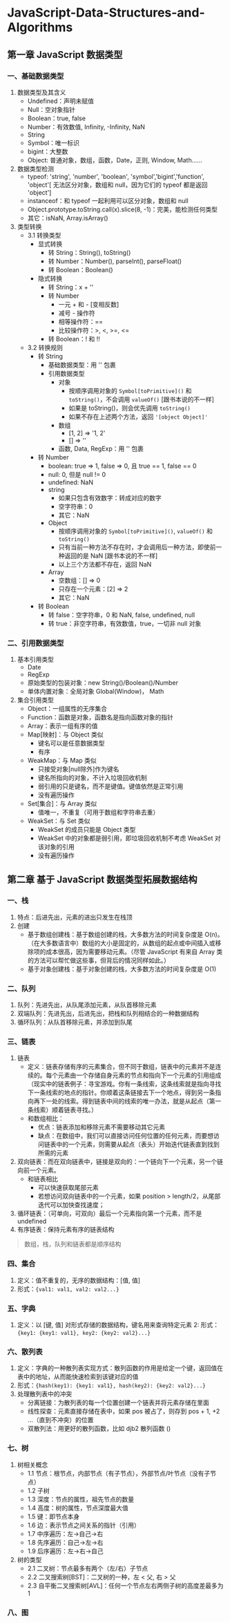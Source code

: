 # JavaScript-Data-Structures-and-Algorithms

## 第一章 JavaScript 数据类型
### 一、基础数据类型
1. 数据类型及其含义
    - Undefined：声明未赋值
    - Null：空对象指针
    - Boolean：true, false
    - Number：有效数值, Infinity, -Infinity, NaN
    - String
    - Symbol：唯一标识
    - bigint：大整数
    - Object: 普通对象，数组，函数，Date，正则, Window, Math……
2. 数据类型检测
    - typeof: 'string', 'number', 'boolean', 'symbol','bigint','function', 'object'[ 无法区分对象，数组和 null，因为它们的 typeof 都是返回 'object']
    - instanceof：和 typeof 一起利用可以区分对象，数组和 null
    - Object.prototype.toString.call(x).slice(8, -1)：完美，能检测任何类型
    - 其它：isNaN, Array.isArray()
3. 类型转换
    - 3.1 转换类型
        - 显式转换
            - 转 String：String(), toString()
            - 转 Number：Number(), parseInt(), parseFloat()
            - 转 Boolean：Boolean()
        - 隐式转换
            - 转 String：x + ''
            - 转 Number
                - 一元 + 和 - [变相反数] 
                - 减号 - 操作符
                - 相等操作符：==
                - 比较操作符：>, <, >=, <=
            - 转 Boolean：! 和 !!
    - 3.2 转换规则
        - 转 String
            - 基础数据类型：用 '' 包裹
            - 引用数据类型
                - 对象
                    - 按顺序调用对象的 `Symbol[toPrimitive]()` 和 `toString()`，不会调用 `valueOf()` [跟书本说的不一样]
                    - 如果是 toString()，则会优先调用 `toString()`
                    - 如果不存在上述两个方法，返回 `'[object Object]'`
                - 数组
                    - [1, 2] => '1, 2'
                    - [] => ''
                - 函数, Data, RegExp：用 '' 包裹
        - 转 Number
            - boolean: true => 1, false => 0, 且 true == 1, false == 0
            - null: 0, 但是 null != 0
            - undefined: NaN
            - string
                - 如果只包含有效数字：转成对应的数字
                - 空字符串：0
                - 其它：NaN
            - Object
                - 按顺序调用对象的 `Symbol[toPrimitive]()`, `valueOf()` 和 `toString()`
                - 只有当前一种方法不存在时，才会调用后一种方法，即使前一种返回的是 NaN [跟书本说的不一样]
                - 以上三个方法都不存在，返回 NaN
            - Array
                - 空数组：[] => 0
                - 只存在一个元素：[2] => 2
                - 其它：NaN
        - 转 Boolean
            - 转 false：空字符串，0 和 NaN, false, undefined, null
            - 转 true：非空字符串，有效数值，true，一切非 null 对象
### 二、引用数据类型
1. 基本引用类型
    - Date 
    - RegExp
    - 原始类型的包装对象：new String()/Boolean()/Number
    - 单体内置对象：全局对象 Global(Window)， Math
2. 集合引用类型
    - Object：一组属性的无序集合
    - Function：函数是对象，函数名是指向函数对象的指针
    - Array：表示一组有序的值
    - Map[映射]：与 Object 类似
        - 键名可以是任意数据类型
        - 有序
    - WeakMap：与 Map 类似
        - 只接受对象[null除外]作为键名
        - 键名所指向的对象，不计入垃圾回收机制
        - 弱引用的只是键名，而不是键值。键值依然是正常引用
        - 没有遍历操作
    - Set[集合]：与 Array 类似
        - 值唯一，不重复（可用于数组和字符串去重）
    - WeakSet：与 Set 类似
        - WeakSet 的成员只能是 Object 类型
        - WeakSet 中的对象都是弱引用，即垃圾回收机制不考虑 WeakSet 对该对象的引用
        - 没有遍历操作

## 第二章 基于 JavaScript 数据类型拓展数据结构
### 一、栈
1. 特点：后进先出，元素的进出只发生在栈顶
2. 创建
    - 基于数组创建栈：基于数组创建的栈，大多数方法的时间复杂度是 O(n)。（在大多数语言中）数组的大小是固定的，从数组的起点或中间插入或移除项的成本很高，因为需要移动元素。（尽管 JavaScript 有来自 Array 类的方法可以帮忙做这些事，但背后的情况同样如此。）
    - 基于对象创建栈：基于对象创建的栈，大多数方法的时间复杂度是 O(1)
### 二、队列
1. 队列：先进先出，从队尾添加元素，从队首移除元素
2. 双端队列：先进先出，后进先出，把栈和队列相结合的一种数据结构
3. 循环队列：从队首移除元素，并添加到队尾
### 三、链表
1. 链表
    - 定义：链表存储有序的元素集合，但不同于数组，链表中的元素并不是连续的。每个元素由一个存储自身元素的节点和指向下一个元素的引用组成（现实中的链表例子：寻宝游戏。你有一条线索，这条线索就是指向寻找下一条线索的地点的指针。你顺着这条链接去下一个地点，得到另一条指向再下一处的线索。得到链表中间的线索的唯一办法，就是从起点（第一条线索）顺着链表寻找。）
    - 和数组相比：
        - 优点：链表添加和移除元素不需要移动其它元素
        - 缺点：在数组中，我们可以直接访问任何位置的任何元素，而要想访问链表中的一个元素，则需要从起点（表头）开始迭代链表直到找到所需的元素
2. 双向链表：而在双向链表中，链接是双向的：一个链向下一个元素，另一个链向前一个元素。
    - 和链表相比
        - 可以快速获取尾部元素
        - 若想访问双向链表中的一个元素，如果 position > length/2，从尾部迭代可以加快查找速度；
3. 循环链表：（可单向，可双向）最后一个元素指向第一个元素，而不是 undefined
4. 有序链表：保持元素有序的链表结构
> 数组，栈，队列和链表都是顺序结构
### 四、集合
1. 定义：值不重复的，无序的数据结构：[值, 值]
2. 形式：`{val1: val1, val2: val2...}`
### 五、字典
1. 定义：以 [键, 值] 对形式存储的数据结构，键名用来查询特定元素
2: 形式：`{key1: {key1: val1}, key2: {key2: val2}...}`
### 六、散列表
1. 定义：字典的一种散列表实现方式：散列函数的作用是给定一个键，返回值在表中的地址，从而能快速检索到该键对应的值
2. 形式：`{hash(key1): {key1: val1}, hash(key2): {key2: val2}...}`
3. 处理散列表中的冲突
    - 分离链接：为散列表的每一个位置创建一个链表并将元素存储在里面
    - 线性探查：元素直接存储在表中，如果 pos 被占了，则存到 pos + 1, +2 ...（直到不冲突）的位置
    - 双散列法：用更好的散列函数，比如 djb2 散列函数 ()
### 七、树
1. 树相关概念
    - 1.1 节点：根节点，内部节点（有子节点），外部节点/叶节点（没有子节点）
    - 1.2 子树
    - 1.3 深度：节点的属性，祖先节点的数量
    - 1.4 高度：树的属性，节点深度最大值
    - 1.5 键：即节点本身
    - 1.6 边：表示节点之间关系的指针（引用）
    - 1.7 中序遍历：左->自己->右
    - 1.8 先序遍历：自己->左->右
    - 1.9 后序遍历：左->右->自己
2. 树的类型
    - 2.1 二叉树：节点最多有两个（左/右）子节点
    - 2.2 二叉搜索树[BST]：二叉树的一种，左 < 父, 右 > 父
    - 2.3 自平衡二叉搜索树[AVL]：任何一个节点左右两侧子树的高度差最多为1
### 八、图

